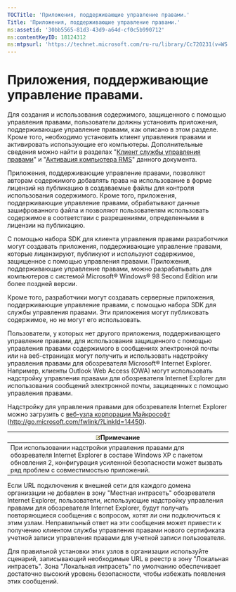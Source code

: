 ```yaml
---
TOCTitle: 'Приложения, поддерживающие управление правами.'
Title: 'Приложения, поддерживающие управление правами.'
ms:assetid: '30bb5565-81d3-43d9-a64d-cf0c5b990712'
ms:contentKeyID: 18124312
ms:mtpsurl: 'https://technet.microsoft.com/ru-ru/library/Cc720231(v=WS.10)'
---
```


Приложения, поддерживающие управление правами.
==============================================

Для создания и использования содержимого, защищенного с помощью управления правами, пользователи должны установить приложения, поддерживающие управление правами, как описано в этом разделе. Кроме того, необходимо установить клиент управления правами и активировать использующие его компьютеры. Дополнительные сведения можно найти в разделах "[Клиент службы управления правами](https://technet.microsoft.com/03294fa2-8350-430d-b4b0-03d5169937c2)" и "[Активация компьютера RMS](https://technet.microsoft.com/09a0d631-9860-477f-9d10-df61b3bfe125)" данного документа.

Приложения, поддерживающие управление правами, позволяют авторам содержимого добавлять права на использование в форме лицензий на публикацию в создаваемые файлы для контроля использования содержимого. Кроме того, приложения, поддерживающие управление правами, обрабатывают данные зашифрованного файла и позволяют пользователям использовать содержимое в соответствии с разрешениями, определенными в лицензии на публикацию.

С помощью набора SDK для клиента управления правами разработчики могут создавать приложения, поддерживающие управление правами, которые лицензируют, публикуют и используют содержимое, защищенное с помощью управления правами. Приложения, поддерживающие управление правами, можно разрабатывать для компьютеров с системой Microsoft® Windows® 98 Second Edition или более поздней версии.

Кроме того, разработчики могут создавать серверные приложения, поддерживающие управление правами, с помощью набора SDK для службы управления правами. Эти приложения могут публиковать содержимое, но не могут его использовать.

Пользователи, у которых нет другого приложения, поддерживающего управление правами, для использования защищенного с помощью управления правами содержимого в сообщениях электронной почты или на веб-страницах могут получить и использовать надстройку управления правами для обозревателя Microsoft® Internet Explorer. Например, клиенты Outlook Web Access (OWA) могут использовать надстройку управления правами для обозревателя Internet Explorer для использования сообщений электронной почты, защищенных с помощью управления правами.

Надстройку для управления правами для обозревателя Internet Explorer можно загрузить с [веб-узла корпорации Майкрософт](http://go.microsoft.com/fwlink/?linkid=14450) (http://go.microsoft.com/fwlink/?LinkId=14450).

| ![](/security-updates/images/Cc720231.note(WS.10).gif)Примечание                                                                                                                                                |
|----------------------------------------------------------------------------------------------------------------------------------------------------------------------------------------------------------------------------|
| При использовании надстройки управления правами для обозревателя Internet Explorer в составе Windows XP с пакетом обновления 2, конфигурация усиленной безопасности может вызвать ряд проблем с совместимостью приложений. |

Если URL подключения к внешней сети для каждого домена организации не добавлен в зону "Местная интрасеть" обозревателя Internet Explorer, пользователи, использующие надстройку управления правами для обозревателя Internet Explorer, будут получать повторяющиеся сообщения с вопросом, хотят ли они подключиться к этим узлам. Неправильный ответ на эти сообщения может привести к получению клиентом службы управления правами нового сертификата учетной записи управления правами для учетной записи пользователя.

Для правильной установки этих узлов в организации используйте сценарий, записывающий необходимые URL в реестр в зону "Локальная интрасеть". Зона "Локальная интрасеть" по умолчанию обеспечивает достаточно высокий уровень безопасности, чтобы избежать появления этих сообщений.
